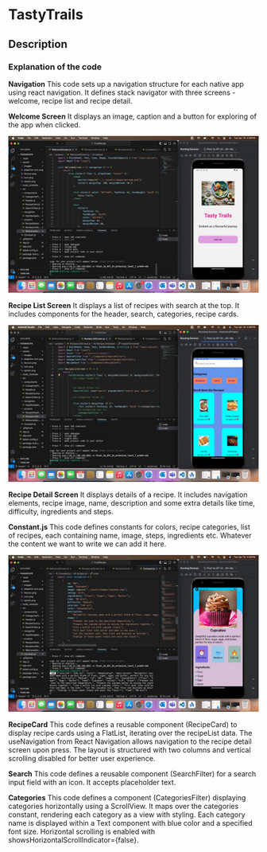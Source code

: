# TastyTrails

## Description

### Explanation of the code

**Navigation**
This code sets up a navigation structure for each native app using react navigation. It defines stack navigator with three screens - welcome, recipe list and recipe detail.


**Welcome Screen**
It displays an image, caption and a button for exploring of the app when clicked.

![Welcome Screen](1.jpg)

**Recipe List Screen**
It displays a list of recipes with search at the top. It includes components for the header, search, categories, recipe cards.

![Recipe List Screen](2.jpg)

**Recipe Detail Screen**
It displays details of a recipe. It includes navigation elements, recipe image, name, description and some extra details like time, difficulty, ingredients and steps.

**Constant.js**
This code defines constants for colors, recipe categories, list of recipes, each containing name, image, steps, ingredients etc. Whatever the content we want to write we can add it here.

![Constant.js](3.jpg)

**RecipeCard**
This code defines a reusable component (RecipeCard) to display recipe cards using a FlatList, iterating over the recipeList data. The useNavigation from React Navigation allows navigation to the recipe detail screen upon press. The layout is structured with two columns and vertical scrolling disabled for better user experience.

**Search**
This code defines a reusable component (SearchFilter) for a search input field with an icon. It accepts placeholder text. 

**Categories**
This code defines a component (CategoriesFilter) displaying categories horizontally using a ScrollView. It maps over the categories constant, rendering each category as a view with styling. Each category name is displayed within a Text component with blue color and a specified font size. Horizontal scrolling is enabled with showsHorizontalScrollIndicator={false}.
